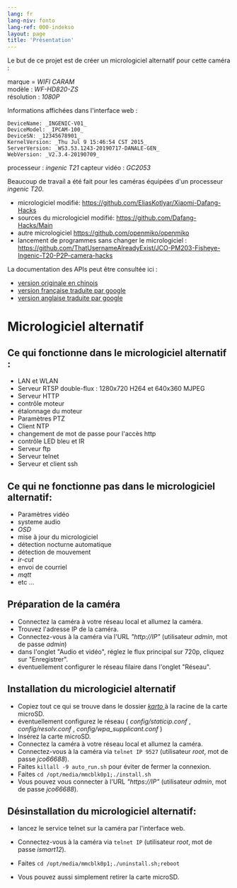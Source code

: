 ```yaml
---
lang: fr
lang-niv: fonto
lang-ref: 000-indekso
layout: page
title: 'Présentation'
---
```


Le but de ce projet est de créer un micrologiciel alternatif pour cette caméra :

marque = _WIFI CARAM_  
modèle : _WF-HD820-ZS_  
résolution : _1080P_

Informations affichées dans l'interface web :
```
DeviceName: _INGENIC-V01_
DeviceModel: _IPCAM-100_
DeviceSN: _12345678901_
KernelVersion: _Thu Jul 9 15:46:54 CST 2015_
ServerVersion: _WS3.53.1243-20190717-DANALE-GEN_
WebVersion: _V2.3.4-20190709_
```

processeur : _ingenic T21_
capteur vidéo : _GC2053_

Beaucoup de travail a été fait pour les caméras équipées d'un processeur _ingenic T20_.
* micrologiciel modifié: <https://github.com/EliasKotlyar/Xiaomi-Dafang-Hacks>
* sources du micrologiciel modifié: <https://github.com/Dafang-Hacks/Main>
* autre micrologiciel <https://github.com/openmiko/openmiko>
* lancement de programmes sans changer le micrologiciel : <https://github.com/ThatUsernameAlreadyExist/JCO-PM203-Fisheye-Ingenic-T20-P2P-camera-hacks>

La documentation des APIs peut être consultée ici :  
* [version originale en chinois](../zh/includes.zh/html/)
* [version française traduite par google](../fr/includes.fr/html/)
* [version anglaise traduite par google](../en/includes.en/html/)

# Micrologiciel alternatif

## Ce qui fonctionne dans le micrologiciel alternatif :

* LAN et WLAN
* Serveur RTSP double-flux : 1280x720 H264 et 640x360 MJPEG
* Serveur HTTP
* contrôle moteur
* étalonnage du moteur
* Paramètres PTZ
* Client NTP
* changement de mot de passe pour l'accès http
* contrôle LED bleu et IR
* Serveur ftp
* Serveur telnet
* Serveur et client ssh

## Ce qui ne fonctionne pas dans le micrologiciel alternatif:

* Paramètres vidéo
* systeme audio
* _OSD_
* mise à jour du micrologiciel
* détection nocturne automatique
* détection de mouvement
* _ir-cut_
* envoi de courriel
* _mqtt_
* etc ...

## Préparation de la caméra

* Connectez la caméra à votre réseau local et allumez la caméra.
* Trouvez l'adresse IP de la caméra.
* Connectez-vous à la caméra via l'URL _"http://IP"_ (utilisateur _admin_, mot de passe _admin_)
* dans l'onglet "Audio et vidéo", réglez le flux principal sur 720p, cliquez sur "Enregistrer".
* éventuellement configurer le réseau filaire dans l'onglet "Réseau".

## Installation du micrologiciel alternatif

* Copiez tout ce qui se trouve dans le dossier [ _karto_ ](https://github.com/jmichault/ipcam-100/tree/master/karto) à la racine de la carte microSD.
* éventuellement configurez le réseau ( _config/staticip.conf_ , _config/resolv.conf_ , _config/wpa_supplicant.conf_ )
* Insérez la carte microSD.
* Connectez la caméra à votre réseau local et allumez la caméra.
* Connectez-vous à la caméra via `telnet IP 9527` (utilisateur _root_, mot de passe _jco66688_).
* Faites `killall -9 auto_run.sh` pour éviter de fermer la connexion.
* Faites `cd /opt/media/mmcblk0p1;./install.sh`
* Vous pouvez vous connecter à l'URL _"https://IP"_ (utilisateur _admin_, mot de passe _jco66688_).

## Désinstallation du micrologiciel alternatif:

* lancez le service telnet sur la caméra par l'interface web.
* Connectez-vous à la caméra via `telnet IP` (utilisateur _root_, mot de passe _ismart12_).
* Faites `cd /opt/media/mmcblk0p1;./uninstall.sh;reboot`

* Vous pouvez aussi simplement retirer la carte microSD.
